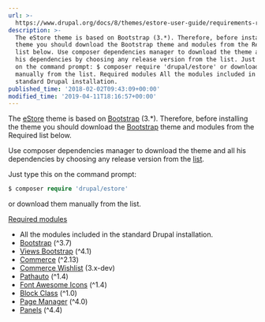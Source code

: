 ```yaml
---
url: >-
  https://www.drupal.org/docs/8/themes/estore-user-guide/requirements-recommends-and-suggestions
description: >-
  The eStore theme is based on Bootstrap (3.*). Therefore, before installing the
  theme you should download the Bootstrap theme and modules from the Required
  list below. Use composer dependencies manager to download the theme and all
  his dependencies by choosing any release version from the list. Just type this
  on the command prompt: $ composer require 'drupal/estore' or download them
  manually from the list. Required modules All the modules included in the
  standard Drupal installation.
published_time: '2018-02-02T09:43:09+00:00'
modified_time: '2019-04-11T18:16:57+00:00'
---
```

The [eStore](https://www.drupal.org/project/estore) theme is based on [Bootstrap](http://www.drupal.org/project/bootstrap) (3.\*). Therefore, before installing the theme you should download the [Bootstrap](http://www.drupal.org/project/bootstrap) theme and modules from the Required list below.

Use composer dependencies manager to download the theme and all his dependencies by choosing any release version from the [list](https://www.drupal.org/project/estore/releases).

Just type this on the command prompt:

```php
$ composer require 'drupal/estore'
```

or download them manually from the list.

[Required modules](#required-modules)

* All the modules included in the standard Drupal installation.
* [Bootstrap](https://www.drupal.org/project/bootstrap) (^3.7)
* [Views Bootstrap](https://www.drupal.org/project/views%5Fbootstrap) (^4.1)
* [Commerce](https://www.drupal.org/project/commerce) (^2.13)
* [Commerce Wishlist](https://www.drupal.org/project/commerce%5Fwishlist) (3.x-dev)
* [Pathauto](https://www.drupal.org/project/pathauto) (^1.4)
* [Font Awesome Icons](https://www.drupal.org/project/fontawesome) (^1.4)
* [Block Class](https://www.drupal.org/project/block%5Fclass) (^1.0)
* [Page Manager](https://www.drupal.org/project/page%5Fmanager) (^4.0)
* [Panels](https://www.drupal.org/project/panels) (^4.4)